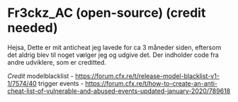 # Fr3ckz_AC (open-source) (credit needed)

Hejsa,
Dette er mit anticheat jeg lavede for ca 3 måneder siden, eftersom det aldrig blev til noget vælger jeg og udgive det.
Der indholder code fra andre udviklere, som er creditted.

*Credit*
modelblacklist - https://forum.cfx.re/t/release-model-blacklist-v1-1/7574/40
trigger events - https://forum.cfx.re/t/how-to-create-an-anti-cheat-list-of-vulnerable-and-abused-events-updated-january-2020/789618
